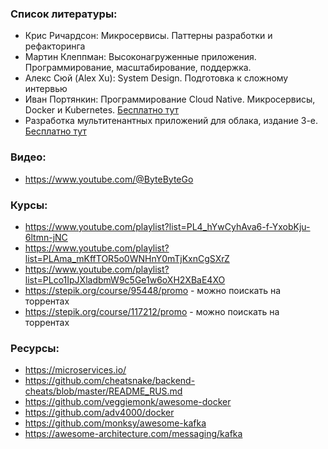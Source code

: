 ### Список литературы:
* Крис Ричардсон: Микросервисы. Паттерны разработки и рефакторинга
* Мартин Клеппман: Высоконагруженные приложения. Программирование, масштабирование, поддержка.
* Алекс Сюй (Alex Xu): System Design. Подготовка к сложному интервью
* Иван Портянкин: Программирование Cloud Native. Микросервисы, Docker и Kubernetes. [Бесплатно тут](https://ipsoftware.ru/books/cloud-k8s/)
* Разработка мультитенантных приложений для облака, издание 3-е. [Бесплатно тут](https://www.microsoft.com/ru-ru/download/details.aspx?id=29263)

### Видео:
* https://www.youtube.com/@ByteByteGo

### Курсы:
* https://www.youtube.com/playlist?list=PL4_hYwCyhAva6-f-YxobKju-6ltmn-jNC
* https://www.youtube.com/playlist?list=PLAma_mKffTOR5o0WNHnY0mTjKxnCgSXrZ
* https://www.youtube.com/playlist?list=PLco1IpJXladbmW9c5Ge1w6oXH2XBaE4XO
* https://stepik.org/course/95448/promo - можно поискать на торрентах
* https://stepik.org/course/117212/promo - можно поискать на торрентах

### Ресурсы:
* https://microservices.io/
* https://github.com/cheatsnake/backend-cheats/blob/master/README_RUS.md
* https://github.com/veggiemonk/awesome-docker
* https://github.com/adv4000/docker
* https://github.com/monksy/awesome-kafka
* https://awesome-architecture.com/messaging/kafka